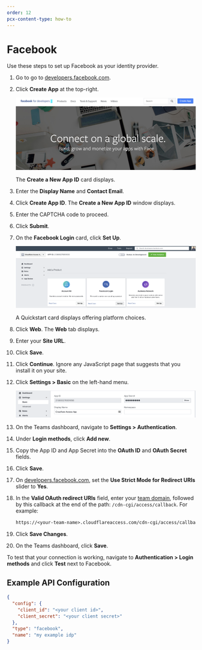 ```yaml
---
order: 12
pcx-content-type: how-to
---
```


# Facebook

Use these steps to set up Facebook as your identity provider.

1. Go to go to [developers.facebook.com](https://developers.facebook.com/).
1. Click **Create App** at the top-right.

   ![Facebook IdP Login page](../../static/documentation/identity/facebook/fb1.png)

   The **Create a New App ID** card displays.

1. Enter the **Display Name** and **Contact Email**.
1. Click **Create App ID**. The **Create a New App ID** window displays.
1. Enter the CAPTCHA code to proceed.
1. Click **Submit**.
1. On the **Facebook Login** card, click **Set Up**.

   ![Facebook Add a Product](../../static/documentation/identity/facebook/fb3.png)

   A Quickstart card displays offering platform choices.

1. Click **Web**. The **Web** tab displays.
1. Enter your **Site URL**.
1. Click **Save**.
1. Click **Continue**. Ignore any JavaScript page that suggests that you install it on your site.
1. Click **Settings > Basic** on the left-hand menu.

   ![Facebook Settings](../../static/documentation/identity/facebook/fb6.png)

1. On the Teams dashboard, navigate to **Settings > Authentication**.
1. Under **Login methods**, click **Add new**.
1. Copy the App ID and App Secret into the **OAuth ID** and **OAuth Secret** fields.
1. Click **Save**.
1. On [developers.facebook.com](https://developers.facebook.com/), set the **Use Strict Mode for Redirect URIs** slider to **Yes**.
1. In the **Valid OAuth redirect URIs** field, enter your [team domain](/glossary#team-domain), followed by this callback at the end of the path: `/cdn-cgi/access/callback`. For example:

   ```txt
   https://<your-team-name>.cloudflareaccess.com/cdn-cgi/access/callback
   ```

1. Click **Save Changes**.
1. On the Teams dashboard, click **Save**.

To test that your connection is working, navigate to **Authentication > Login methods** and click **Test** next to Facebook.

## Example API Configuration

```json
{
  "config": {
    "client_id": "<your client id>",
    "client_secret": "<your client secret>"
  },
  "type": "facebook",
  "name": "my example idp"
}
```
